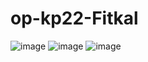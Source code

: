 
# op-kp22-Fitkal
 
![image](https://github.com/kp22FitkalDmytro/op-kp22-Fitkal/assets/117391309/a0b9c2f2-dc86-472b-a758-4ea15a924716)
![image](https://github.com/kp22FitkalDmytro/op-kp22-Fitkal/assets/117391309/eb4c1b77-27c8-46f5-94c9-bdf74aea6779)
![image](https://github.com/kp22FitkalDmytro/op-kp22-Fitkal/assets/117391309/17d8de3d-eac0-490d-ba9a-a4d8771ce548)

